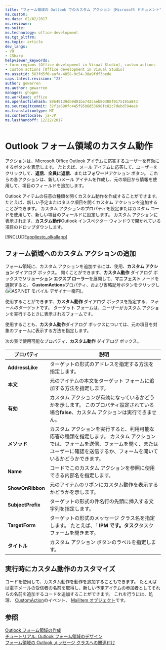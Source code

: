```yaml
---
title: "フォーム領域の Outlook でのカスタム アクション |Microsoft ドキュメント"
ms.custom: 
ms.date: 02/02/2017
ms.reviewer: 
ms.suite: 
ms.technology: office-development
ms.tgt_pltfrm: 
ms.topic: article
dev_langs:
- VB
- CSharp
helpviewer_keywords:
- form regions [Office development in Visual Studio], custom actions
- custom actions [Office development in Visual Studio]
ms.assetid: 583fd5f0-aafa-4858-9c54-38a9fdf3bede
caps.latest.revision: "23"
author: gewarren
ms.author: gewarren
manager: ghogen
ms.workload: office
ms.openlocfilehash: 89b49139db9d91ba742caeb80308f9175195a843
ms.sourcegitcommit: 32f1a690fc445f9586d53698fc82c7debd784eeb
ms.translationtype: MT
ms.contentlocale: ja-JP
ms.lasthandoff: 12/22/2017
---
```

# <a name="custom-actions-in-outlook-form-regions"></a>Outlook フォーム領域のカスタム動作
  アクションは、Microsoft Office Outlook アイテムに応答するユーザーを有効にするボタンを表示します。 たとえば、メール アイテムに応答して、ユーザーをクリックして、**返信**、**全員に返信**、または**フォワード**アクション ボタン。 これらの各アクションは、新しいメール アイテムを作成し、元の項目から情報を使用して、項目のフィールドを追加します。  
  
 Outlook アイテムの任意の種類を開くカスタム動作を作成することができます。 たとえば、新しい予定またはタスク項目を開くカスタム アクションを追加することができます。 カスタム アクションのプロパティを設定またはカスタム コードを使用して、新しい項目のフィールドに設定します。 カスタム アクションに表示されます、**カスタム動作**Outlook インスペクター ウィンドウで開かれている項目のドロップダウンします。  
  
 [!INCLUDE[appliesto_olkallapp](../vsto/includes/appliesto-olkallapp-md.md)]  
  
## <a name="adding-custom-actions-to-a-form-region"></a>フォーム領域へのカスタム アクションの追加  
 フォーム領域に、カスタム アクションを追加するには、使用、**カスタム アクション** ダイアログ ボックス。 開くことができます、**カスタム動作** ダイアログ ボックスで**ソリューション エクスプ ローラー**を展開して、**マニフェスト** ノードを選択すると、 **CustomActions**プロパティ、および省略記号ボタンをクリックし (![ASP.NET モバイル デザイナー楕円](../sharepoint/media/mwellipsis.gif "ASP.NET モバイル デザイナー楕円"))。  
  
 使用することができます、**カスタム動作** ダイアログ ボックスを指定する、*フォームのターゲット*です。 ターゲット フォームは、ユーザーがカスタム アクションを実行するときに表示されるフォームです。  
  
 使用することも、**カスタム動作**ダイアログ ボックスについては、元の項目を対象のフォームに表示する方法を指定します。  
  
 次の表で使用可能なプロパティ、**カスタム動作** ダイアログ ボックス。  
  
|プロパティ|説明|  
|--------------|-----------------|  
|**AddressLike**|ターゲットの形式のアドレスを指定する方法を指定します。|  
|**本文**|元のアイテムの本文をターゲット フォームに追加する方法を指定します。|  
|**有効**|カスタム アクションが有効になっているかどうかを示します。 このプロパティ設定されている場合**false**、カスタム アクションは実行できません。|  
|**メソッド**|カスタム アクションを実行すると、利用可能な応答の種類を指定します。 カスタム アクションでは、フォームを送信、フォームを開く、またはユーザーに確認を送信するか、フォームを開いているかどうかできます。|  
|**Name**|コードでこのカスタム アクションを参照に使用できる内部名を指定します。|  
|**ShowOnRibbon**|元のアイテムのリボンにカスタム動作を表示するかどうかを示します。|  
|**SubjectPrefix**|ターゲットの形式の件名行の先頭に挿入する文字列を指定します。|  
|**TargetForm**|ターゲットの形式のメッセージ クラス名を指定します。 たとえば、「 **IPM です。タスク**タスク フォームを開きます。|  
|**タイトル**|カスタム アクション ボタンのラベルを指定します。|  
  
## <a name="customizing-a-custom-action-at-run-time"></a>実行時にカスタム動作のカスタマイズ  
 コードを使用して、カスタム動作を動作を追加することもできます。 たとえばは電子メールの受信者の名前を取得し、新しい予定アイテムの参加者としてそれらの名前を追加するコードを追加することができます。 これを行うには、処理、 [CustomAction](http://msdn.microsoft.com/library/office/ff862186.aspx)のイベント、 [MailItem オブジェクト](http://msdn.microsoft.com/library/office/ff861332.aspx)です。  
  
## <a name="see-also"></a>参照  
 [Outlook フォーム領域の作成](../vsto/creating-outlook-form-regions.md)   
 [チュートリアル: Outlook フォーム領域のデザイン](../vsto/walkthrough-designing-an-outlook-form-region.md)   
 [フォーム領域の Outlook メッセージ クラスへの関連付け](../vsto/associating-a-form-region-with-an-outlook-message-class.md)  
  
  